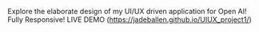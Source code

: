 Explore the elaborate design of my UI/UX driven application for Open AI! Fully Responsive!
LIVE DEMO (https://jadeballen.github.io/UIUX_project1/)
